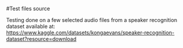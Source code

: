 #Test files source

Testing done on a few selected audio files from a speaker recognition dataset available at:
https://www.kaggle.com/datasets/kongaevans/speaker-recognition-dataset?resource=download
